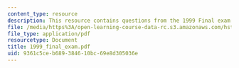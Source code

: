 ```yaml
---
content_type: resource
description: This resource contains questions from the 1999 Final exam.
file: /media/https%3A/open-learning-course-data-rc.s3.amazonaws.com/hst-176-cellular-and-molecular-immunology-fall-2005/9361c5ceb689384610bc69e8d305036e_1999_final_exam.pdf
file_type: application/pdf
resourcetype: Document
title: 1999_final_exam.pdf
uid: 9361c5ce-b689-3846-10bc-69e8d305036e
---
```

